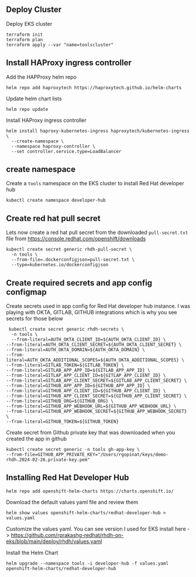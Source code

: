## Deploy Cluster
Deploy EKS cluster

```
terraform init
terraform plan
terraform apply --var "name=toolscluster"
```

## Install HAProxy ingress controller

Add the HAPProxy helm repo

```
helm repo add haproxytech https://haproxytech.github.io/helm-charts
```

Update helm chart lists

```
helm repo update
```

Install HAProxy ingress controller

```
helm install haproxy-kubernetes-ingress haproxytech/kubernetes-ingress \
  --create-namespace \
  --namespace haproxy-controller \
  --set controller.service.type=LoadBalancer
```

## create namespace 
Create a `tools` namespace on the EKS cluster to install Red Hat developer hub

```
kubectl create namespace developer-hub
```

## Create red hat pull secret
Lets now create a red hat pull secret from the downloaded `pull-secret.txt` file from https://console.redhat.com/openshift/downloads

```
kubectl create secret generic rhdh-pull-secret \
  -n tools \
  --from-file=.dockerconfigjson=pull-secret.txt \
  --type=kubernetes.io/dockerconfigjson

```

## Create required secrets and app config configmap

Create secrets used in app config for Red Hat developer hub instance. I was playing with OKTA, GITLAB, GITHUB integrations which is why you see secrets for those below

```
 kubectl create secret generic rhdh-secrets \
  -n tools \
  --from-literal=AUTH_OKTA_CLIENT_ID=${AUTH_OKTA_CLIENT_ID} \
--from-literal=AUTH_OKTA_CLIENT_SECRET=${AUTH_OKTA_CLIENT_SECRET} \
--from-literal=AUTH_OKTA_DOMAIN=${AUTH_OKTA_DOMAIN} \
--from-literal=AUTH_OKTA_ADDITIONAL_SCOPES=${AUTH_OKTA_ADDITIONAL_SCOPES} \
--from-literal=GITLAB_TOKEN=${GITLAB_TOKEN} \
--from-literal=GITLAB_APP_APP_ID=${GITLAB_APP_APP_ID} \
--from-literal=GITLAP_APP_CLIENT_ID=${GITLAP_APP_CLIENT_ID} \
--from-literal=GITLAB_APP_CLIENT_SECRET=${GITLAB_APP_CLIENT_SECRET} \
--from-literal=GITHUB_APP_APP_ID=${GITHUB_APP_APP_ID} \
--from-literal=GITHUB_APP_CLIENT_ID=${GITHUB_APP_CLIENT_ID} \
--from-literal=GITHUB_APP_CLIENT_SECRET=${GITHUB_APP_CLIENT_SECRET} \
--from-literal=GITHUB_ORG=${GITHUB_ORG} \
--from-literal=GITHUB_APP_WEBHOOK_URL=${GITHUB_APP_WEBHOOK_URL} \
--from-literal=GITHUB_APP_WEBHOOK_SECRET=${GITHUB_APP_WEBHOOK_SECRET} \
--from-literal=GITHUB_TOKEN=${GITHUB_TOKEN}
```

Create secret from Github private key that was downloaded when you created the app in github

```
kubectl create secret generic -n tools gh-app-key \
--from-file=GITHUB_APP_PRIVATE_KEY="/Users/rgopinat/keys/demo-rhdh.2024-02-26.private-key.pem"
```

## Installing Red Hat Developer Hub

```
helm repo add openshift-helm-charts https://charts.openshift.io/
```

Download the default values yaml file and review them

```
helm show values openshift-helm-charts/redhat-developer-hub > values.yaml
```

Customize the values yaml. You can see version I used for EKS install here -> https://github.com/rprakashg-redhat/rhdh-on-eks/blob/main/deploy/rhdh/values.yaml

Install the Helm Chart

```
helm upgrade --namespace tools -i developer-hub -f values.yaml openshift-helm-charts/redhat-developer-hub
```

